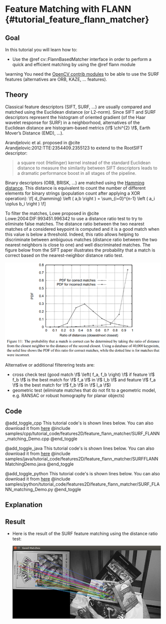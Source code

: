 Feature Matching with FLANN {#tutorial_feature_flann_matcher}
===========================

Goal
----

In this tutorial you will learn how to:

-   Use the @ref cv::FlannBasedMatcher interface in order to perform a quick and efficient matching
    by using the @ref flann module

\warning You need the <a href="https://github.com/opencv/opencv_contrib">OpenCV contrib modules</a> to be able to use the SURF features
(alternatives are ORB, KAZE, ... features).

Theory
------

Classical feature descriptors (SIFT, SURF, ...) are usually compared and matched using the Euclidean distance (or L2-norm).
Since SIFT and SURF descriptors represent the histogram of oriented gradient (of the Haar wavelet response for SURF)
in a neighborhood, alternatives of the Euclidean distance are histogram-based metrics (\f$ \chi^{2} \f$, Earth Mover’s Distance (EMD), ...).

Arandjelovic et al. proposed in @cite Arandjelovic:2012:TTE:2354409.2355123 to extend to the RootSIFT descriptor:
> a square root (Hellinger) kernel instead of the standard Euclidean distance to measure the similarity between SIFT descriptors
> leads to a dramatic performance boost in all stages of the pipeline.

Binary descriptors (ORB, BRISK, ...) are matched using the <a href="https://en.wikipedia.org/wiki/Hamming_distance">Hamming distance</a>.
This distance is equivalent to count the number of different elements for binary strings (population count after applying a XOR operation):
\f[ d_{hamming} \left ( a,b \right ) = \sum_{i=0}^{n-1} \left ( a_i \oplus b_i \right ) \f]

To filter the matches, Lowe proposed in @cite Lowe:2004:DIF:993451.996342 to use a distance ratio test to try to eliminate false matches.
The distance ratio between the two nearest matches of a considered keypoint is computed and it is a good match when this value is below
a threshold. Indeed, this ratio allows helping to discriminate between ambiguous matches (distance ratio between the two nearest neighbors
is close to one) and well discriminated matches. The figure below from the SIFT paper illustrates the probability that a match is correct
based on the nearest-neighbor distance ratio test.

![](images/Feature_FlannMatcher_Lowe_ratio_test.png)

Alternative or additional filterering tests are:
-   cross check test (good match \f$ \left( f_a, f_b \right) \f$ if feature \f$ f_b \f$ is the best match for \f$ f_a \f$ in \f$ I_b \f$
    and feature \f$ f_a \f$ is the best match for \f$ f_b \f$ in \f$ I_a \f$)
-   geometric test (eliminate matches that do not fit to a geometric model, e.g. RANSAC or robust homography for planar objects)

Code
----

@add_toggle_cpp
This tutorial code's is shown lines below. You can also download it from
[here](https://github.com/opencv/opencv/tree/master/samples/cpp/tutorial_code/features2D/feature_flann_matcher/SURF_FLANN_matching_Demo.cpp)
@include samples/cpp/tutorial_code/features2D/feature_flann_matcher/SURF_FLANN_matching_Demo.cpp
@end_toggle

@add_toggle_java
This tutorial code's is shown lines below. You can also download it from
[here](https://github.com/opencv/opencv/tree/master/samples/java/tutorial_code/features2D/feature_flann_matcher/SURFFLANNMatchingDemo.java)
@include samples/java/tutorial_code/features2D/feature_flann_matcher/SURFFLANNMatchingDemo.java
@end_toggle

@add_toggle_python
This tutorial code's is shown lines below. You can also download it from
[here](https://github.com/opencv/opencv/tree/master/samples/python/tutorial_code/features2D/feature_flann_matcher/SURF_FLANN_matching_Demo.py)
@include samples/python/tutorial_code/features2D/feature_flann_matcher/SURF_FLANN_matching_Demo.py
@end_toggle

Explanation
-----------

Result
------

-   Here is the result of the SURF feature matching using the distance ratio test:

    ![](images/Feature_FlannMatcher_Result_ratio_test.jpg)
